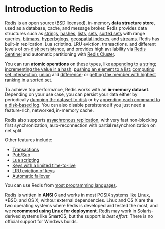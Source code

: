 Introduction to Redis
===

Redis is an open source (BSD licensed), in-memory **data structure store**, used as a database, cache, and message broker. Redis provides data structures such as
[strings](/topics/data-types-intro#strings), [hashes](/topics/data-types-intro#hashes), [lists](/topics/data-types-intro#lists), [sets](/topics/data-types-intro#sets), [sorted sets](/topics/data-types-intro#sorted-sets) with range queries, [bitmaps](/topics/data-types-intro#bitmaps), [hyperloglogs](/topics/data-types-intro#hyperloglogs), [geospatial indexes](/commands/geoadd), and [streams](/topics/streams-intro). Redis has built-in [replication](/topics/replication), [Lua scripting](/commands/eval), [LRU eviction](/topics/lru-cache), [transactions](/topics/transactions), and different levels of [on-disk persistence](/topics/persistence), and provides high availability via [Redis Sentinel](/topics/sentinel) and automatic partitioning with [Redis Cluster](/topics/cluster-tutorial).

You can run **atomic operations**
on these types, like [appending to a string](/commands/append);
[incrementing the value in a hash](/commands/hincrby); [pushing an element to a
list](/commands/lpush); [computing set intersection](/commands/sinter),
[union](/commands/sunion) and [difference](/commands/sdiff);
or [getting the member with highest ranking in a sorted
set](/commands/zrangebyscore).

To achieve top performance, Redis works with an
**in-memory dataset**. Depending on your use case, you can persist your data either
by periodically [dumping the dataset to disk](/topics/persistence#snapshotting)
 or by [appending each command to a
disk-based log](/topics/persistence#append-only-file). You can also disable persistence if you just need a feature-rich, networked, in-memory cache.

Redis also supports [asynchronous replication](/topics/replication), with very fast non-blocking first synchronization, auto-reconnection with partial resynchronization on net split.

Other features include:

* [Transactions](/topics/transactions)
* [Pub/Sub](/topics/pubsub)
* [Lua scripting](/commands/eval)
* [Keys with a limited time-to-live](/commands/expire)
* [LRU eviction of keys](/topics/lru-cache)
* [Automatic failover](/topics/sentinel)

You can use Redis from [most programming languages](/clients).

Redis is written in **ANSI C** and works in most POSIX systems like Linux,
\*BSD, and OS X, without external dependencies. Linux and OS X are the two operating systems where Redis is developed and tested the most, and we **recommend using Linux for deployment**. Redis may work in Solaris-derived systems like SmartOS, but the support is *best effort*.
There is no official support for Windows builds.
